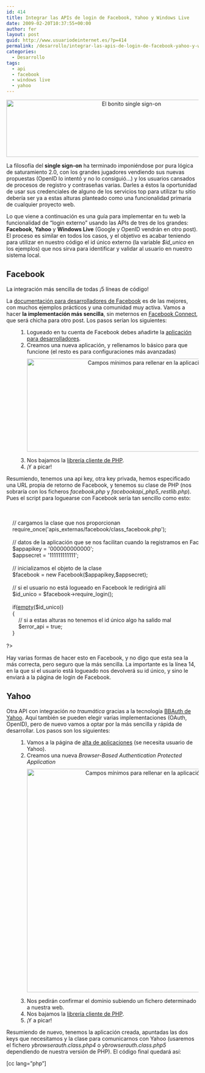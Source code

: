 ```yaml
---
id: 414
title: Integrar las APIs de login de Facebook, Yahoo y Windows Live
date: 2009-02-20T10:37:55+00:00
author: fer
layout: post
guid: http://www.usuariodeinternet.es/?p=414
permalink: /desarrollo/integrar-las-apis-de-login-de-facebook-yahoo-y-windows-live
categories:
  - Desarrollo
tags:
  - api
  - facebook
  - windows live
  - yahoo
---
```

<p style="text-align: center;">
  <img height="150" width="640" border="0" alt="El bonito single sign-on" src="/img/post/singlesignon.jpg" title="El bonito single sign-on" />
</p>

La filosofía del **single sign-on** ha terminado imponiéndose por pura lógica de saturamiento 2.0, con los grandes jugadores vendiendo sus nuevas propuestas (OpenID lo intentó y no lo consiguió&#8230;) y los usuarios cansados de procesos de registro y contraseñas varias. Darles a éstos la oportunidad de usar sus credenciales de alguno de los servicios top para utilizar tu sitio debería ser ya a estas alturas planteado como una funcionalidad primaria de cualquier proyecto web.

Lo que viene a continuación es una guía para implementar en tu web la funcionalidad de &#8220;login externo&#8221; usando las APIs de tres de los grandes: **Facebook**, **Yahoo** y **Windows Live** (Google y OpenID vendrán en otro post). El proceso es similar en todos los casos, y el objetivo es acabar teniendo para utilizar en nuestro código el id único externo (la variable _$id_unico_ en los ejemplos) que nos sirva para identificar y validar al usuario en nuestro sistema local.

<!--more-->

## Facebook

La integración más sencilla de todas ¡5 líneas de código!

La [documentación para desarrolladores de Facebook](http://developers.facebook.com/) es de las mejores, con muchos ejemplos prácticos y una comunidad muy activa. Vamos a hacer **la implementación más sencilla**, sin meternos en [Facebook Connect](http://developers.facebook.com/connect.php), que será chicha para otro post. Los pasos serían los siguientes:

<ol style="margin-left:30px;">
  <li>
    Logueado en tu cuenta de Facebook debes añadirte la <a href="http://www.facebook.com/developers/">aplicación para desarrolladores</a>.
  </li>
  <li>
    Creamos una nueva aplicación, y rellenamos lo básico para que funcione (el resto es para configuraciones más avanzadas) <p style="text-align: center;margin-top:10px;">
      <img src="/img/post/apilog_facebook_campos.png" alt="Campos mínimos para rellenar en la aplicación de Facebook" title="Campos mínimos para rellenar en la aplicación de Facebook" width="701" height="244" />
    </p>
  </li>
  
  <li>
    Nos bajamos la <a href="http://svn.facebook.com/svnroot/platform/clients/packages/facebook-platform.tar.gz">librería cliente de PHP</a>.
  </li>
  <li>
    ¡Y a picar!
  </li>
</ol>

Resumiendo, tenemos una api key, otra key privada, hemos especificado una URL propia de retorno de Facebook, y tenemos su clase de PHP (nos sobraría con los ficheros _facebook.php_ y _facebookapi\_php5\_restlib.php_). Pues el script para loguearse con Facebook sería tan sencillo como esto:

<div class="codecolorer-container php twitlight" style="overflow:auto;white-space:nowrap;">
  <div class="php codecolorer">
    <span class="kw2"><?php</span><br /> <br /> &nbsp; &nbsp; <span class="co1">// cargamos la clase que nos proporcionan</span><br /> &nbsp; &nbsp; <span class="kw1">require_once</span><span class="br0">&#40;</span><span class="st_h">'apis_externas/facebook/class_facebook.php'</span><span class="br0">&#41;</span><span class="sy0">;</span><br /> <br /> &nbsp; &nbsp; <span class="co1">// datos de la aplicación que se nos facilitan cuando la registramos en Facebook </span><br /> &nbsp; &nbsp; <span class="re0">$appapikey</span> <span class="sy0">=</span> <span class="st_h">'000000000000'</span><span class="sy0">;</span><br /> &nbsp; &nbsp; <span class="re0">$appsecret</span> <span class="sy0">=</span> <span class="st_h">'111111111111'</span><span class="sy0">;</span><br /> <br /> &nbsp; &nbsp; <span class="co1">// inicializamos el objeto de la clase</span><br /> &nbsp; &nbsp; <span class="re0">$facebook</span> <span class="sy0">=</span> <span class="kw2">new</span> Facebook<span class="br0">&#40;</span><span class="re0">$appapikey</span><span class="sy0">,</span><span class="re0">$appsecret</span><span class="br0">&#41;</span><span class="sy0">;</span><br /> <br /> &nbsp; &nbsp; <span class="co1">// si el usuario no está logueado en Facebook le redirigirá allí</span><br /> &nbsp; &nbsp; <span class="re0">$id_unico</span> <span class="sy0">=</span> <span class="re0">$facebook</span><span class="sy0">-></span><span class="me1">require_login</span><span class="br0">&#40;</span><span class="br0">&#41;</span><span class="sy0">;</span><br /> <br /> &nbsp; &nbsp; <span class="kw1">if</span><span class="br0">&#40;</span><a href="http://www.php.net/empty"><span class="kw3">empty</span></a><span class="br0">&#40;</span><span class="re0">$id_unico</span><span class="br0">&#41;</span><span class="br0">&#41;</span><br /> &nbsp; &nbsp; <span class="br0">&#123;</span><br /> &nbsp; &nbsp; &nbsp; &nbsp; <span class="co1">// si a estas alturas no tenemos el id único algo ha salido mal</span><br /> &nbsp; &nbsp; &nbsp; &nbsp; <span class="re0">$error_api</span> <span class="sy0">=</span> <span class="kw4">true</span><span class="sy0">;</span><br /> &nbsp; &nbsp; <span class="br0">&#125;</span><br /> <br /> <span class="sy1">?></span>
  </div>
</div>

Hay varias formas de hacer esto en Facebook, y no digo que esta sea la más correcta, pero seguro que la más sencilla. La importante es la línea 14, en la que si el usuario está logueado nos devolverá su id único, y sino le enviará a la página de login de Facebook.

## Yahoo

Otra API con integración _no traumática_ gracias a la tecnología [BBAuth de Yahoo](https://developer.yahoo.com/auth/). Aquí también se pueden elegir varias implementaciones (OAuth, OpenID), pero de nuevo vamos a optar por la más sencilla y rápida de desarrollar. Los pasos son los siguientes:

<ol style="margin-left:30px;">
  <li>
    Vamos a la página de <a href="https://developer.yahoo.com/dashboard/">alta de aplicaciones</a> (se necesita usuario de Yahoo).
  </li>
  <li>
    Creamos una nueva <em>Browser-Based Authentication Protected Application</em> <p style="text-align: center;margin-top:10px;">
      <img src="/img/post/apilog_yahoo_campos.gif" alt="Campos mínimos para rellenar en la aplicación de Yahoo" title="Campos mínimos para rellenar en la aplicación de Yahoo" width="665" height="586" />
    </p>
  </li>
  
  <li>
    Nos pedirán confirmar el dominio subiendo un fichero determinado a nuestra web.
  </li>
  <li>
    Nos bajamos la <a href="https://developer.yahoo.com/auth/quickstart/bbauth_quickstart.zip">librería cliente de PHP</a>.
  </li>
  <li>
    ¡Y a picar!
  </li>
</ol>

Resumiendo de nuevo, tenemos la aplicación creada, apuntadas las dos keys que necesitamos y la clase para comunicarnos con Yahoo (usaremos el fichero _ybrowserauth.class.php4_ o _ybrowserauth.class.php5_ dependiendo de nuestra versión de PHP). El código final quedará así:

[cc lang=&#8221;php&#8221;]
  
<?php

	// datos de la aplicación que se nos facilitan cuando la registramos en Yahoo
	define('APPID','000000000000');
	define('SECRET','111111111111');	
</p>
